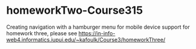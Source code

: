 # homeworkTwo-Course315
Creating navigation with a hamburger menu for mobile device support
for homework three, please see 
https://in-info-web4.informatics.iupui.edu/~kafoulk/Course3/homeworkThree/
